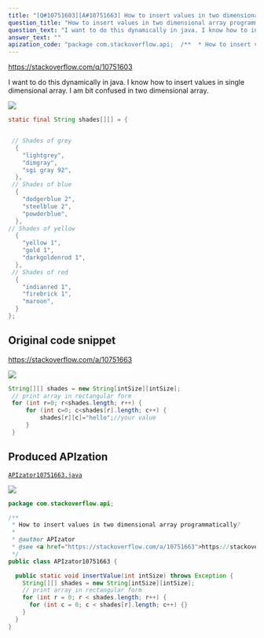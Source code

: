 ```yaml
---
title: "[Q#10751603][A#10751663] How to insert values in two dimensional array programmatically?"
question_title: "How to insert values in two dimensional array programmatically?"
question_text: "I want to do this dynamically in java. I know how to insert values in single dimensional array. I am bit confused in two dimensional array."
answer_text: ""
apization_code: "package com.stackoverflow.api;  /**  * How to insert values in two dimensional array programmatically?  *  * @author APIzator  * @see <a href=\"https://stackoverflow.com/a/10751663\">https://stackoverflow.com/a/10751663</a>  */ public class APIzator10751663 {    public static void insertValue(int intSize) throws Exception {     String[][] shades = new String[intSize][intSize];     // print array in rectangular form     for (int r = 0; r < shades.length; r++) {       for (int c = 0; c < shades[r].length; c++) {}     }   } }"
---
```


https://stackoverflow.com/q/10751603

I want to do this dynamically in java. I know how to insert values in single dimensional array. I am bit confused in two dimensional array.


<div class="code-logo"><img src="/stackoverflow.png" /></div>

```java
static final String shades[][] = {


 // Shades of grey
  {
    "lightgrey", 
    "dimgray", 
    "sgi gray 92", 
  },
 // Shades of blue
  {
    "dodgerblue 2", 
    "steelblue 2", 
    "powderblue", 
  },
// Shades of yellow
  {
    "yellow 1",
    "gold 1",
    "darkgoldenrod 1", 
  },
 // Shades of red
  {
    "indianred 1", 
    "firebrick 1", 
    "maroon", 
  }
};
```


## Original code snippet

https://stackoverflow.com/a/10751663



<div class="code-logo"><img src="/stackoverflow.png" /></div>

```java
String[][] shades = new String[intSize][intSize];
 // print array in rectangular form
 for (int r=0; r<shades.length; r++) {
     for (int c=0; c<shades[r].length; c++) {
         shades[r][c]="hello";//your value
     }
 }
```

## Produced APIzation

[`APIzator10751663.java`](https://github.com/blind-papers/apization-temp-data/raw/main/search/APIzator10751663.java)

<div class="code-logo"><img src="/apizator.png" /></div>

```java
package com.stackoverflow.api;

/**
 * How to insert values in two dimensional array programmatically?
 *
 * @author APIzator
 * @see <a href="https://stackoverflow.com/a/10751663">https://stackoverflow.com/a/10751663</a>
 */
public class APIzator10751663 {

  public static void insertValue(int intSize) throws Exception {
    String[][] shades = new String[intSize][intSize];
    // print array in rectangular form
    for (int r = 0; r < shades.length; r++) {
      for (int c = 0; c < shades[r].length; c++) {}
    }
  }
}

```